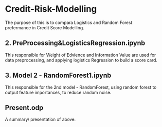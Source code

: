 # Credit-Risk-Modelling

The purpose of this is to compara Logistics and Random Forest prefermance in Credit Score Modelling.

## 2. PreProcessing&LogisticsRegression.ipynb
This responsible for Weight of Edvience and Information Value are used for data preprocessing, and applying logistics Regression to build a score card.

## 3. Model 2 - RandomForest1.ipynb
This responsible for the 2nd model - RandomForest, using random forest to output feature importances, to reduce random noise.

## Present.odp
A summary/ presentation of above.
